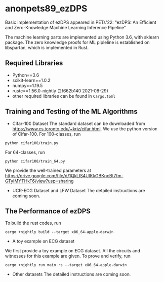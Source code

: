 # anonpets89_ezDPS
Basic implementation of ezDPS appeared in PETs'22: "ezDPS: An Efficient and Zero-Knowledge Machine Learning Inference Pipeline"

The machine learning parts are implemented using Python 3.6, with sklearn package. The zero knowledge proofs for ML pipleline is established on libspartan, which is implemented in Rust. 

## Required Libraries
* Python==3.6
* scikit-learn==1.0.2
* numpy==1.19.5
* rustc==1.56.0-nightly (2f662b140 2021-08-29)
* other required libraries can be found in `Cargo.toml`
## Training and Testing of the ML Algorithms
* Cifar-100 Dataset
The standard dataset can be downloaded from https://www.cs.toronto.edu/~kriz/cifar.html. We use the python version of Cifar-100.
For 100-classes, run
```
python cifar100/train.py
```

For 64-classes, run 
```
python cifar100/train_64.py
```
We provide the well-trained parameters at https://drive.google.com/file/d/1QkLIS4UIKkGBKncBt7fm-GTyIMYTHkT6/view?usp=sharing

* UCR-ECG Dataset and LFW Dataset
The detailed instructions are coming soon.

## The Performance of ezDPS
To build the rust codes, run
```
cargo +nightly build --target x86_64-apple-darwin
```
* A toy example on ECG dataset

We first provide a toy example on ECG dataset.
All the circuits and witnesses for this example are given. To prove and verify, run

```
cargo +nightly run main.rs --target x86_64-apple-darwin
```

* Other datasets
The detailed instructions are coming soon.
